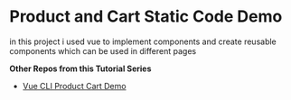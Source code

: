# Product and Cart Static Code Demo

in this project  i used vue to implement components and create reusable components which can be used in different pages

**Other Repos from this Tutorial Series**

- [Vue CLI Product Cart Demo](https://github.com/gwenf/vue3-fcc-course-vue-cli-product-cart-demo)

